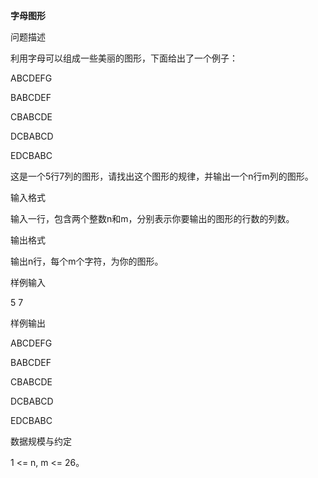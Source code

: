 **字母图形** 

问题描述

利用字母可以组成一些美丽的图形，下面给出了一个例子：

ABCDEFG

BABCDEF

CBABCDE

DCBABCD

EDCBABC

这是一个5行7列的图形，请找出这个图形的规律，并输出一个n行m列的图形。

输入格式

输入一行，包含两个整数n和m，分别表示你要输出的图形的行数的列数。

输出格式

输出n行，每个m个字符，为你的图形。

样例输入

5 7

样例输出

ABCDEFG

BABCDEF

CBABCDE

DCBABCD

EDCBABC

数据规模与约定

1 <= n, m <= 26。